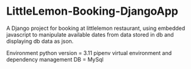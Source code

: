 # LittleLemon-Booking-DjangoApp
A Django project for booking at littlelemon restaurant,
using embedded javascript to manipulate available dates from data stored in db and displaying db data as json.

Environment
python version = 3.11
pipenv virtual environment and dependency management 
DB = MySql
